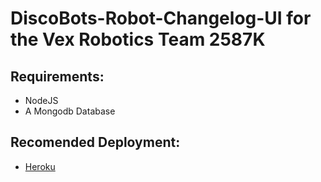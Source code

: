 # DiscoBots-Robot-Changelog-UI for the Vex Robotics Team 2587K

## Requirements:  

* NodeJS  
* A Mongodb Database

## Recomended Deployment:  

* [Heroku](www.heroku.com)  
